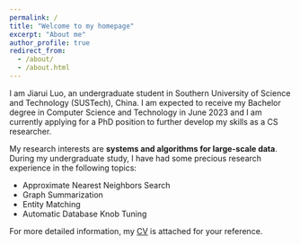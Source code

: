 ```yaml
---
permalink: /
title: "Welcome to my homepage"
excerpt: "About me"
author_profile: true
redirect_from: 
  - /about/
  - /about.html
---
```


I am Jiarui Luo, an undergraduate student in Southern University of Science and Technology (SUSTech), China. I am expected to receive my Bachelor degree in Computer Science and Technology in June 2023 and I am currently applying for a PhD position to further develop my skills as a CS researcher.

My research interests are **systems and algorithms for large-scale data**. During my undergraduate study, I have had some precious research experience in the following topics:

* Approximate Nearest Neighbors Search
* Graph Summarization
* Entity Matching
* Automatic Database Knob Tuning

For more detailed information, my [CV](https://spaceishtar.github.io/files/CV.pdf) is attached for your reference.

